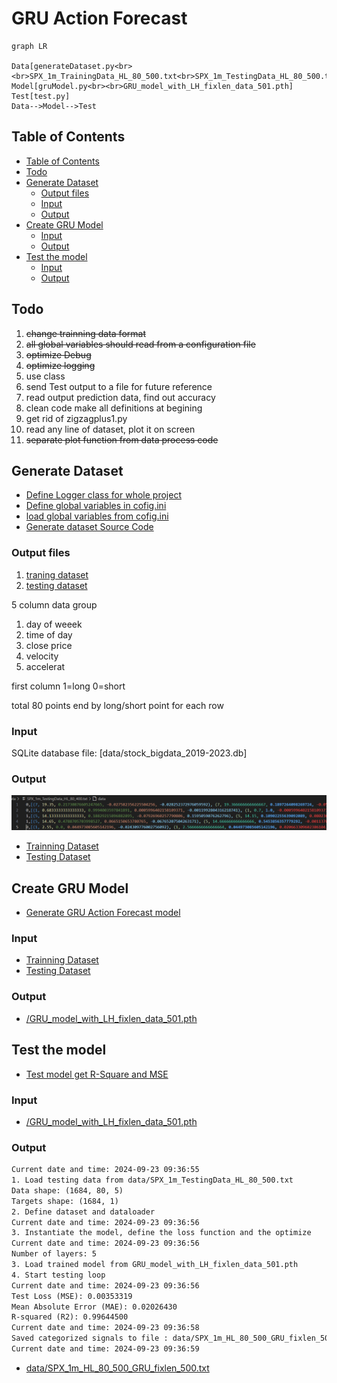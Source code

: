 <h1> GRU Action Forecast</h1>

```mermaid
graph LR

Data[generateDataset.py<br><br>SPX_1m_TrainingData_HL_80_500.txt<br>SPX_1m_TestingData_HL_80_500.txt]
Model[gruModel.py<br><br>GRU_model_with_LH_fixlen_data_501.pth]
Test[test.py]
Data-->Model-->Test
```

## Table of Contents
- [Table of Contents](#table-of-contents)
- [Todo](#todo)
- [Generate Dataset](#generate-dataset)
  - [Output files](#output-files)
  - [Input](#input)
  - [Output](#output)
- [Create GRU Model](#create-gru-model)
  - [Input](#input-1)
  - [Output](#output-1)
- [Test the model](#test-the-model)
  - [Input](#input-2)
  - [Output](#output-2)

## Todo
1. ~~change trainning data format~~
2. ~~all global variables should read from a configuration file~~
3. ~~optimize Debug~~
4. ~~optimize logging~~
5. use class
6. send Test output to a file for future reference
7. read output prediction data, find out accuracy
8. clean code make all definitions at begining
9. get rid of zigzagplus1.py
10. read any line of dataset, plot it on screen
11. ~~separate plot function from data process code~~


## Generate Dataset
* [Define Logger class for whole project](../src/gru.py)
* [Define global variables in cofig.ini](../src/config.py)
* [load global variables from cofig.ini](../src/config.py)
* [Generate dataset Source Code](../src/generateDataset.py)

### Output files
1. [traning dataset](../data/SPX_1m_TrainingData_HL_80_500.txt)
2. [testing dataset](../data/SPX_1m_TestingData_HL_80_500.txt)

5 column data group
1. day of weeek
2. time of day
3. close price
4. velocity
5. accelerat

first column
1=long
0=short

total 80 points end by long/short point for each row

### Input
SQLite database file: [data/stock_bigdata_2019-2023.db]

### Output
![](images/trainning_testing_data.png)
* [Trainning Dataset](/data/SPX_1m_TrainingData_HL_80_500.txt)
* [Testing Dataset](/data/SPX_1m_TestingData_HL_80_500.txt)

## Create GRU Model
* [Generate GRU Action Forecast model](../src/gruModel.py)

### Input
* [Trainning Dataset](/data/SPX_1m_TrainingData_HL_80_500.txt)
* [Testing Dataset](/data/SPX_1m_TestingData_HL_80_500.txt)

### Output
* [/GRU_model_with_LH_fixlen_data_501.pth](/GRU_model_with_LH_fixlen_data_501.pth)

## Test the model
* [Test model get R-Square and MSE](../src/test.py)
  
### Input
* [/GRU_model_with_LH_fixlen_data_501.pth](/GRU_model_with_LH_fixlen_data_501.pth)

### Output

```txt
Current date and time: 2024-09-23 09:36:55
1. Load testing data from data/SPX_1m_TestingData_HL_80_500.txt
Data shape: (1684, 80, 5)
Targets shape: (1684, 1)
2. Define dataset and dataloader
Current date and time: 2024-09-23 09:36:56
3. Instantiate the model, define the loss function and the optimize
Current date and time: 2024-09-23 09:36:56
Number of layers: 5
3. Load trained model from GRU_model_with_LH_fixlen_data_501.pth
4. Start testing loop
Current date and time: 2024-09-23 09:36:56
Test Loss (MSE): 0.00353319
Mean Absolute Error (MAE): 0.02026430
R-squared (R2): 0.99644500
Current date and time: 2024-09-23 09:36:58
Saved categorized signals to file : data/SPX_1m_HL_80_500_GRU_fixlen_500.txt
Current date and time: 2024-09-23 09:36:59
```

* [data/SPX_1m_HL_80_500_GRU_fixlen_500.txt](/data/SPX_1m_HL_80_500_GRU_fixlen_500.txt)